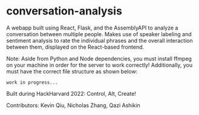 # conversation-analysis

A webapp built using React, Flask, and the AssemblyAPI to analyze a conversation between multiple people. Makes use of speaker labeling and sentiment analysis to rate the individual phrases and the overall interaction between them, displayed on the React-based frontend.

Note: Aside from Python and Node dependencies, you must install ffmpeg on your machine in order for the server to work correctly! Additionally, you must have the correct file structure as shown below:

    work in progress...

Built during HackHarvard 2022: Control, Alt, Create!

Contributors: Kevin Qiu, Nicholas Zhang, Qazi Ashikin
